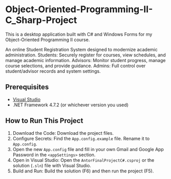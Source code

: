 # Object-Oriented-Programming-II-C_Sharp-Project

This is a desktop application built with C# and Windows Forms for my Object-Oriented Programming II course.

An online Student Registration System designed to modernize academic administration. Students: Securely register for courses, view schedules, and manage academic information. Advisors: Monitor student progress, manage course selections, and provide guidance. Admins: Full control over student/advisor records and system settings.

## Prerequisites

*   [Visual Studio](https://visualstudio.microsoft.com/)
*   .NET Framework 4.7.2 (or whichever version you used)

## How to Run This Project

1.  Download the Code: Download the project files.
2.  Configure Secrets: Find the `App.config.example` file. Rename it to `App.config`.
3.  Open the new `App.config` file and fill in your own Gmail and Google App Password in the `<appSettings>` section.
4.  Open in Visual Studio: Open the `AntorFinalProjectC#.csproj` or the solution (`.sln`) file with Visual Studio.
5.  Build and Run: Build the solution (F6) and then run the project (F5).
